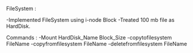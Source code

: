 FileSystem :

-Implemented FileSystem using i-node Block
-Treated 100 mb file as HardDisk.

Commands : -Mount HardDisk_Name Block_Size 
		   -copytofilesystem       FileName
		   -copyfromfilesystem	   FileName
		   -deletefromfilesystem   FileName

